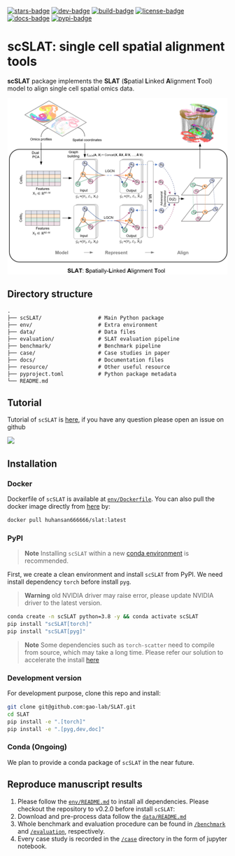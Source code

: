 [![stars-badge](https://img.shields.io/github/stars/gao-lab/SLAT?logo=GitHub&color=yellow)](https://github.com/gao-lab/SLAT/stargazers)
[![dev-badge](https://img.shields.io/endpoint?url=https://gist.githubusercontent.com/xiachenrui/bc835db052fde5bd731a09270b42006c/raw/slat_version.json)](https://gist.github.com/xiachenrui/bc835db052fde5bd731a09270b42006c)
[![build-badge](https://github.com/gao-lab/SLAT/actions/workflows/build.yml/badge.svg)](https://github.com/gao-lab/SLAT/actions/workflows/build.yml)
[![license-badge](https://img.shields.io/badge/License-MIT-yellow.svg)](https://opensource.org/licenses/MIT)
[![docs-badge](https://readthedocs.org/projects/slat/badge/?version=latest)](https://slat.readthedocs.io/en/latest/?badge=latest)
[![pypi-badge](https://img.shields.io/pypi/v/scslat)](https://pypi.org/project/scslat)
<!-- [![conda-badge](https://anaconda.org/bioconda/<name>/badges/version.svg)](https://anaconda.org/bioconda/<name>) -->

# scSLAT: single cell spatial alignment tools
**scSLAT** package implements the **SLAT** (**S**patial **L**inked **A**lignment **T**ool) model to align single cell spatial omics data.

![Model architecture](docs/_static/Model.png)

## Directory structure

```
.
├── scSLAT/                  # Main Python package
├── env/                     # Extra environment
├── data/                    # Data files
├── evaluation/              # SLAT evaluation pipeline
├── benchmark/               # Benchmark pipeline
├── case/                    # Case studies in paper
├── docs/                    # Documentation files
├── resource/                # Other useful resource 
├── pyproject.toml           # Python package metadata
└── README.md
```

## Tutorial
Tutorial of `scSLAT` is [here](https://slat.readthedocs.io/en/latest/tutorials.html), if you have any question please open an issue on github

<img src='docs/_static/imgalignment.gif' width='400'>


## Installation

### Docker
Dockerfile of `scSLAT` is available at [`env/Dockerfile`](env/Dockerfile). You can also pull the docker image directly from [here](https://hub.docker.com/repository/docker/huhansan666666/slat) by:

``` bash
docker pull huhansan666666/slat:latest
```

### PyPI
> **Note**
> Installing `scSLAT` within a new [conda environment](https://conda.io/projects/conda/en/latest/user-guide/tasks/manage-environments.html) is recommended.

First, we create a clean environment and install `scSLAT` from PyPI. We need install dependency `torch` before install `pyg`.

> **Warning**
> old NVIDIA driver may raise error, please update NVIDIA driver to the latest version.

```bash
conda create -n scSLAT python=3.8 -y && conda activate scSLAT
pip install "scSLAT[torch]"
pip install "scSLAT[pyg]"
```

> **Note**
> Some dependencies such as `torch-scatter` need to compile from source, which may take a long time. Please refer our solution to accelerate the install [here](https://slat.readthedocs.io/en/latest/install.html)

### Development version
For development purpose, clone this repo and install:

```bash
git clone git@github.com:gao-lab/SLAT.git
cd SLAT
pip install -e ".[torch]"
pip install -e ".[pyg,dev,doc]"
```

### Conda (Ongoing)
We plan to provide a conda package of `scSLAT` in the near future.


## Reproduce manuscript results
1. Please follow the [`env/README.md`](env/README.md) to install all dependencies. Please checkout the repository to v0.2.0 before install `scSLAT`:
2. Download and pre-process data follow the [`data/README.md`](data/README.md)
3. Whole benchmark and evaluation procedure can be found in [`/benchmark`](benchmark/README.md) and [`/evaluation`](evaluation/README.md), respectively.
4. Every case study is recorded in the [`/case`](case/README.md) directory in the form of jupyter notebook.
